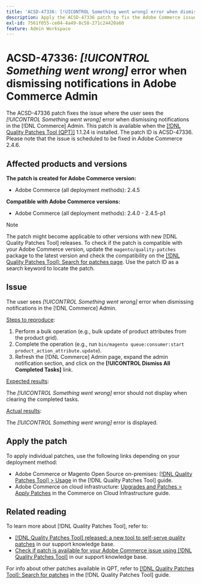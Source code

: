 ```yaml
---
title: 'ACSD-47336: [!UICONTROL Something went wrong] error when dismissing notifications in Adobe Commerce Admin'
description: Apply the ACSD-47336 patch to fix the Adobe Commerce issue where the user sees [!UICONTROL Something went wrong] error when dismissing notifications in the [!DNL Commerce] Admin.
exl-id: 7561f055-ce04-4a49-8c58-271c24420a60
feature: Admin Workspace
---
```

# ACSD-47336: _[!UICONTROL Something went wrong]_ error when dismissing notifications in Adobe Commerce Admin

The ACSD-47336 patch fixes the issue where the user sees the _[!UICONTROL Something went wrong]_ error when dismissing notifications in the [!DNL Commerce] Admin. This patch is available when the [[!DNL Quality Patches Tool (QPT)]](/help/announcements/adobe-commerce-announcements/magento-quality-patches-released-new-tool-to-self-serve-quality-patches.md) 1.1.24 is installed. The patch ID is ACSD-47336. Please note that the issue is scheduled to be fixed in Adobe Commerce 2.4.6.

## Affected products and versions

**The patch is created for Adobe Commerce version:**

* Adobe Commerce (all deployment methods): 2.4.5

**Compatible with Adobe Commerce versions:**

* Adobe Commerce (all deployment methods): 2.4.0 - 2.4.5-p1

>[!NOTE]
>
>The patch might become applicable to other versions with new [!DNL Quality Patches Tool] releases. To check if the patch is compatible with your Adobe Commerce version, update the `magento/quality-patches` package to the latest version and check the compatibility on the [[!DNL Quality Patches Tool]: Search for patches page](https://experienceleague.adobe.com/tools/commerce-quality-patches/index.html). Use the patch ID as a search keyword to locate the patch.

## Issue

The user sees _[!UICONTROL Something went wrong]_ error when dismissing notifications in the [!DNL Commerce] Admin.

<u>Steps to reproduce</u>:

1. Perform a bulk operation (e.g., bulk update of product attributes from the product grid).
1. Complete the operation (e.g., run `bin/magento queue:consumer:start product_action_attribute.update`).
1. Refresh the [!DNL Commerce] Admin page, expand the admin notification section, and click on the **[!UICONTROL Dismiss All Completed Tasks]** link.

<u>Expected results</u>:

The _[!UICONTROL Something went wrong]_ error  should not display when clearing the completed tasks.

<u>Actual results</u>:

The _[!UICONTROL Something went wrong]_ error is displayed.

## Apply the patch

To apply individual patches, use the following links depending on your deployment method:

* Adobe Commerce or Magento Open Source on-premises: [[!DNL Quality Patches Tool] > Usage](https://experienceleague.adobe.com/docs/commerce-operations/tools/quality-patches-tool/usage.html) in the [!DNL Quality Patches Tool] guide.
* Adobe Commerce on cloud infrastructure: [Upgrades and Patches > Apply Patches](https://experienceleague.adobe.com/docs/commerce-cloud-service/user-guide/develop/upgrade/apply-patches.html) in the Commerce on Cloud Infrastructure guide.

## Related reading

To learn more about [!DNL Quality Patches Tool], refer to:

* [[!DNL Quality Patches Tool] released: a new tool to self-serve quality patches](/help/announcements/adobe-commerce-announcements/magento-quality-patches-released-new-tool-to-self-serve-quality-patches.md) in our support knowledge base.
* [Check if patch is available for your Adobe Commerce issue using [!DNL Quality Patches Tool]](/help/support-tools/patches-available-in-qpt-tool/check-patch-for-magento-issue-with-magento-quality-patches.md) in our support knowledge base.

For info about other patches available in QPT, refer to [[!DNL Quality Patches Tool]: Search for patches](https://experienceleague.adobe.com/tools/commerce-quality-patches/index.html) in the [!DNL Quality Patches Tool] guide.
